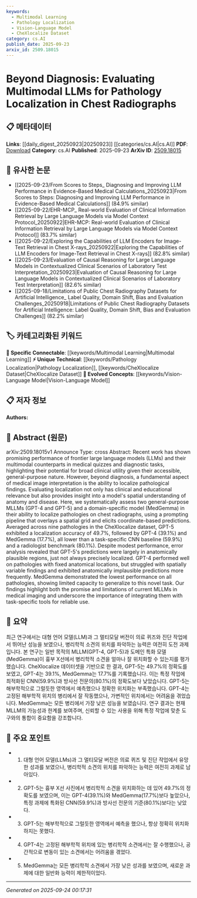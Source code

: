 ```yaml
---
keywords:
  - Multimodal Learning
  - Pathology Localization
  - Vision-Language Model
  - CheXlocalize Dataset
category: cs.AI
publish_date: 2025-09-23
arxiv_id: 2509.18015
---
```


<!-- KEYWORD_LINKING_METADATA:
{
  "processed_timestamp": "2025-09-24T00:17:31.233896",
  "vocabulary_version": "1.0",
  "selected_keywords": [
    "Multimodal Learning",
    "Pathology Localization",
    "Vision-Language Model",
    "CheXlocalize Dataset"
  ],
  "rejected_keywords": [],
  "similarity_scores": {
    "Multimodal Learning": 0.79,
    "Pathology Localization": 0.72,
    "Vision-Language Model": 0.81,
    "CheXlocalize Dataset": 0.69
  },
  "extraction_method": "AI_prompt_based",
  "budget_applied": true,
  "candidates_json": {
    "candidates": [
      {
        "surface": "Multimodal LLMs",
        "canonical": "Multimodal Learning",
        "aliases": [
          "Multimodal Large Language Models"
        ],
        "category": "specific_connectable",
        "rationale": "Connects advancements in language models with multimodal capabilities, relevant for linking to recent trends.",
        "novelty_score": 0.55,
        "connectivity_score": 0.88,
        "specificity_score": 0.72,
        "link_intent_score": 0.79
      },
      {
        "surface": "Pathology Localization",
        "canonical": "Pathology Localization",
        "aliases": [
          "Disease Localization",
          "Lesion Localization"
        ],
        "category": "unique_technical",
        "rationale": "A specific task in medical imaging that bridges clinical applications and AI models.",
        "novelty_score": 0.68,
        "connectivity_score": 0.65,
        "specificity_score": 0.81,
        "link_intent_score": 0.72
      },
      {
        "surface": "Vision-Language Model",
        "canonical": "Vision-Language Model",
        "aliases": [
          "VLM"
        ],
        "category": "evolved_concepts",
        "rationale": "Represents the integration of visual and textual data processing, crucial for understanding multimodal systems.",
        "novelty_score": 0.57,
        "connectivity_score": 0.84,
        "specificity_score": 0.78,
        "link_intent_score": 0.81
      },
      {
        "surface": "CheXlocalize dataset",
        "canonical": "CheXlocalize Dataset",
        "aliases": [
          "CheXlocalize"
        ],
        "category": "unique_technical",
        "rationale": "A specific dataset used for evaluating pathology localization, linking data resources with research outcomes.",
        "novelty_score": 0.73,
        "connectivity_score": 0.62,
        "specificity_score": 0.85,
        "link_intent_score": 0.69
      }
    ],
    "ban_list_suggestions": [
      "diagnostic tasks",
      "clinical utility",
      "spatial understanding"
    ]
  },
  "decisions": [
    {
      "candidate_surface": "Multimodal LLMs",
      "resolved_canonical": "Multimodal Learning",
      "decision": "linked",
      "scores": {
        "novelty": 0.55,
        "connectivity": 0.88,
        "specificity": 0.72,
        "link_intent": 0.79
      }
    },
    {
      "candidate_surface": "Pathology Localization",
      "resolved_canonical": "Pathology Localization",
      "decision": "linked",
      "scores": {
        "novelty": 0.68,
        "connectivity": 0.65,
        "specificity": 0.81,
        "link_intent": 0.72
      }
    },
    {
      "candidate_surface": "Vision-Language Model",
      "resolved_canonical": "Vision-Language Model",
      "decision": "linked",
      "scores": {
        "novelty": 0.57,
        "connectivity": 0.84,
        "specificity": 0.78,
        "link_intent": 0.81
      }
    },
    {
      "candidate_surface": "CheXlocalize dataset",
      "resolved_canonical": "CheXlocalize Dataset",
      "decision": "linked",
      "scores": {
        "novelty": 0.73,
        "connectivity": 0.62,
        "specificity": 0.85,
        "link_intent": 0.69
      }
    }
  ]
}
-->

# Beyond Diagnosis: Evaluating Multimodal LLMs for Pathology Localization in Chest Radiographs

## 📋 메타데이터

**Links**: [[daily_digest_20250923|20250923]] [[categories/cs.AI|cs.AI]]
**PDF**: [Download](https://arxiv.org/pdf/2509.18015.pdf)
**Category**: cs.AI
**Published**: 2025-09-23
**ArXiv ID**: [2509.18015](https://arxiv.org/abs/2509.18015)

## 🔗 유사한 논문
- [[2025-09-23/From Scores to Steps_ Diagnosing and Improving LLM Performance in Evidence-Based Medical Calculations_20250923|From Scores to Steps: Diagnosing and Improving LLM Performance in Evidence-Based Medical Calculations]] (84.9% similar)
- [[2025-09-22/EHR-MCP_ Real-world Evaluation of Clinical Information Retrieval by Large Language Models via Model Context Protocol_20250922|EHR-MCP: Real-world Evaluation of Clinical Information Retrieval by Large Language Models via Model Context Protocol]] (83.7% similar)
- [[2025-09-22/Exploring the Capabilities of LLM Encoders for Image-Text Retrieval in Chest X-rays_20250922|Exploring the Capabilities of LLM Encoders for Image-Text Retrieval in Chest X-rays]] (82.8% similar)
- [[2025-09-23/Evaluation of Causal Reasoning for Large Language Models in Contextualized Clinical Scenarios of Laboratory Test Interpretation_20250923|Evaluation of Causal Reasoning for Large Language Models in Contextualized Clinical Scenarios of Laboratory Test Interpretation]] (82.6% similar)
- [[2025-09-18/Limitations of Public Chest Radiography Datasets for Artificial Intelligence_ Label Quality, Domain Shift, Bias and Evaluation Challenges_20250918|Limitations of Public Chest Radiography Datasets for Artificial Intelligence: Label Quality, Domain Shift, Bias and Evaluation Challenges]] (82.2% similar)

## 🏷️ 카테고리화된 키워드
**🔗 Specific Connectable**: [[keywords/Multimodal Learning|Multimodal Learning]]
**⚡ Unique Technical**: [[keywords/Pathology Localization|Pathology Localization]], [[keywords/CheXlocalize Dataset|CheXlocalize Dataset]]
**🚀 Evolved Concepts**: [[keywords/Vision-Language Model|Vision-Language Model]]

## 📋 저자 정보

**Authors:** 

## 📄 Abstract (원문)

arXiv:2509.18015v1 Announce Type: cross 
Abstract: Recent work has shown promising performance of frontier large language models (LLMs) and their multimodal counterparts in medical quizzes and diagnostic tasks, highlighting their potential for broad clinical utility given their accessible, general-purpose nature. However, beyond diagnosis, a fundamental aspect of medical image interpretation is the ability to localize pathological findings. Evaluating localization not only has clinical and educational relevance but also provides insight into a model's spatial understanding of anatomy and disease. Here, we systematically assess two general-purpose MLLMs (GPT-4 and GPT-5) and a domain-specific model (MedGemma) in their ability to localize pathologies on chest radiographs, using a prompting pipeline that overlays a spatial grid and elicits coordinate-based predictions. Averaged across nine pathologies in the CheXlocalize dataset, GPT-5 exhibited a localization accuracy of 49.7%, followed by GPT-4 (39.1%) and MedGemma (17.7%), all lower than a task-specific CNN baseline (59.9%) and a radiologist benchmark (80.1%). Despite modest performance, error analysis revealed that GPT-5's predictions were largely in anatomically plausible regions, just not always precisely localized. GPT-4 performed well on pathologies with fixed anatomical locations, but struggled with spatially variable findings and exhibited anatomically implausible predictions more frequently. MedGemma demonstrated the lowest performance on all pathologies, showing limited capacity to generalize to this novel task. Our findings highlight both the promise and limitations of current MLLMs in medical imaging and underscore the importance of integrating them with task-specific tools for reliable use.

## 📝 요약

최근 연구에서는 대형 언어 모델(LLM)과 그 멀티모달 버전이 의료 퀴즈와 진단 작업에서 뛰어난 성능을 보였으나, 병리학적 소견의 위치를 파악하는 능력은 여전히 도전 과제입니다. 본 연구는 일반 목적의 MLLM(GPT-4, GPT-5)과 도메인 특화 모델(MedGemma)이 흉부 X선에서 병리학적 소견을 얼마나 잘 위치화할 수 있는지를 평가했습니다. CheXlocalize 데이터셋을 기반으로 한 결과, GPT-5는 49.7%의 정확도를 보였고, GPT-4는 39.1%, MedGemma는 17.7%를 기록했습니다. 이는 특정 작업에 최적화된 CNN(59.9%)과 방사선 전문의(80.1%)의 정확도보다 낮았습니다. GPT-5는 해부학적으로 그럴듯한 영역에서 예측했으나 정확한 위치화는 부족했습니다. GPT-4는 고정된 해부학적 위치의 병리에서 잘 작동했으나, 가변적인 위치에서는 어려움을 겪었습니다. MedGemma는 모든 병리에서 가장 낮은 성능을 보였습니다. 연구 결과는 현재 MLLM의 가능성과 한계를 보여주며, 신뢰할 수 있는 사용을 위해 특정 작업에 맞춘 도구와의 통합이 중요함을 강조합니다.

## 🎯 주요 포인트

- 1. 대형 언어 모델(LLMs)과 그 멀티모달 버전은 의료 퀴즈 및 진단 작업에서 유망한 성과를 보였으나, 병리학적 소견의 위치를 파악하는 능력은 여전히 과제로 남아있다.
- 2. GPT-5는 흉부 X선 사진에서 병리학적 소견을 위치화하는 데 있어 49.7%의 정확도를 보였으며, 이는 GPT-4(39.1%)와 MedGemma(17.7%)보다 높았으나, 특정 과제에 특화된 CNN(59.9%)과 방사선 전문의 기준(80.1%)보다는 낮았다.
- 3. GPT-5는 해부학적으로 그럴듯한 영역에서 예측을 했으나, 항상 정확히 위치화하지는 못했다.
- 4. GPT-4는 고정된 해부학적 위치에 있는 병리학적 소견에서는 잘 수행했으나, 공간적으로 변동이 있는 소견에서는 어려움을 겪었다.
- 5. MedGemma는 모든 병리학적 소견에서 가장 낮은 성과를 보였으며, 새로운 과제에 대한 일반화 능력이 제한적이었다.


---

*Generated on 2025-09-24 00:17:31*